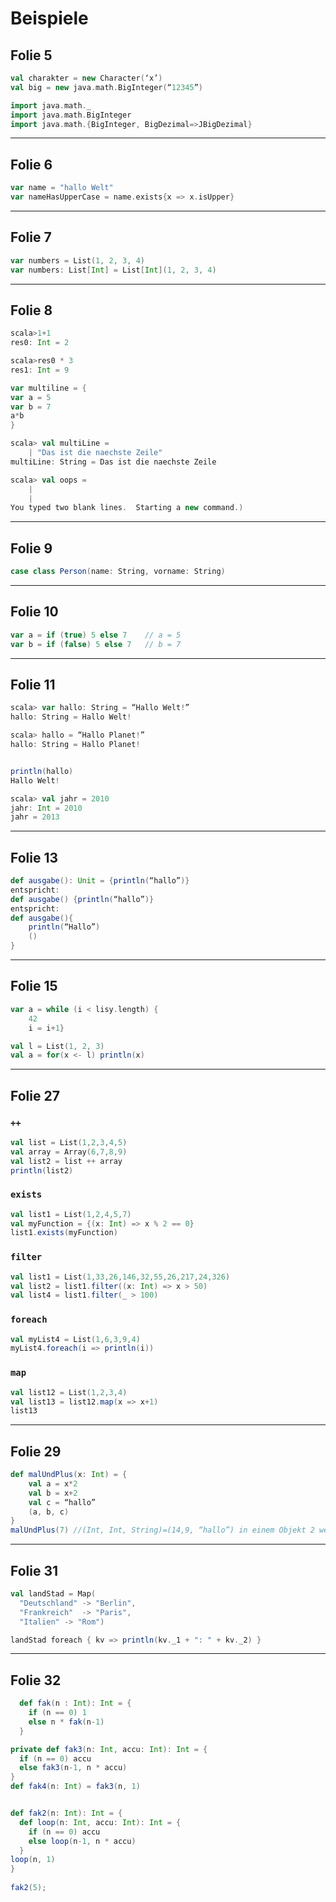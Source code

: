 # Beispiele

## Folie 5
```scala
val charakter = new Character(‘x’)
val big = new java.math.BigInteger(“12345”)

import java.math._
import java.math.BigInteger
import java.math.{BigInteger, BigDezimal=>JBigDezimal}
```
___________________________________________________
## Folie 6
```scala
var name = "hallo Welt"    
var nameHasUpperCase = name.exists{x => x.isUpper}
```
__________________________________________________
## Folie 7
```scala
var numbers = List(1, 2, 3, 4)
var numbers: List[Int] = List[Int](1, 2, 3, 4) 
```
___________________________________________________
## Folie 8
```scala
scala>1+1
res0: Int = 2

scala>res0 * 3
res1: Int = 9

var multiline = {
var a = 5
var b = 7
a*b
}

scala> val multiLine =
    | "Das ist die naechste Zeile"
multiLine: String = Das ist die naechste Zeile

scala> val oops =
    |
    |
You typed two blank lines.  Starting a new command.)
```
_______________________________________________
## Folie 9
```scala
case class Person(name: String, vorname: String)
```
_______________________________________________
## Folie 10
```scala
var a = if (true) 5 else 7    // a = 5
var b = if (false) 5 else 7	  // b = 7
```
_________________________________________________
## Folie 11
```scala
scala> var hallo: String = “Hallo Welt!”
hallo: String = Hallo Welt!

scala> hallo = “Hallo Planet!”
hallo: String = Hallo Planet!


println(hallo)
Hallo Welt!

scala> val jahr = 2010
jahr: Int = 2010
jahr = 2013
```
______________________________________
## Folie 13
```scala
def ausgabe(): Unit = {println(“hallo”)} 
entspricht: 
def ausgabe() {println(“hallo”)}
entspricht:
def ausgabe(){
	println(“Hallo”)
	()
}
```
__________________________________________
## Folie 15
```scala
var a = while (i < lisy.length) {
	42
	i = i+1}

val l = List(1, 2, 3)
val a = for(x <- l) println(x)
```
____________________________
## Folie 27
### `++`
```scala
val list = List(1,2,3,4,5)
val array = Array(6,7,8,9)    
val list2 = list ++ array    
println(list2)    
```

### `exists`
```scala
val list1 = List(1,2,4,5,7)
val myFunction = {(x: Int) => x % 2 == 0}
list1.exists(myFunction)
```

### `filter`
```scala
val list1 = List(1,33,26,146,32,55,26,217,24,326)
val list2 = list1.filter((x: Int) => x > 50)
val list4 = list1.filter(_ > 100)
```

### `foreach`
```scala
val myList4 = List(1,6,3,9,4)                     
myList4.foreach(i => println(i))    
```

### `map`
```scala
val list12 = List(1,2,3,4)        
val list13 = list12.map(x => x+1)            
list13  
```
_______________________________                            
## Folie 29
```scala
def malUndPlus(x: Int) = {
	val a = x*2
	val b = x+2
	val c = “hallo”
	(a, b, c)
}
malUndPlus(7) //(Int, Int, String)=(14,9, “hallo”) in einem Objekt 2 werte
```
__________________________________________________     
## Folie 31
```scala
val landStad = Map(
  "Deutschland" -> "Berlin",
  "Frankreich"  -> "Paris",
  "Italien" -> "Rom")                        

landStad foreach { kv => println(kv._1 + ": " + kv._2) } 
```                                         
_____________________________________    
## Folie 32	
```scala
  def fak(n : Int): Int = {
    if (n == 0) 1
    else n * fak(n-1)
  }

private def fak3(n: Int, accu: Int): Int = {
  if (n == 0) accu
  else fak3(n-1, n * accu)
}
def fak4(n: Int) = fak3(n, 1)


def fak2(n: Int): Int = {
  def loop(n: Int, accu: Int): Int = {
    if (n == 0) accu
    else loop(n-1, n * accu)
  }  
loop(n, 1)
} 
  
fak2(5);
```

